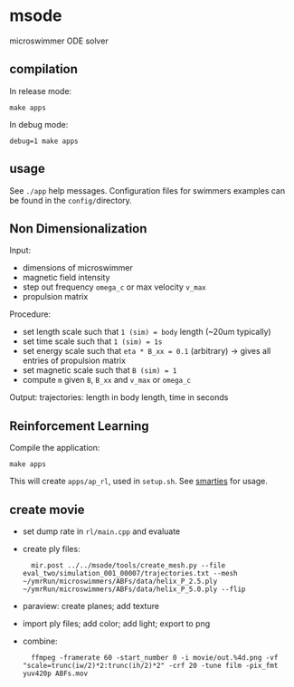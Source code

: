 # msode

microswimmer ODE solver

## compilation

In release mode:

	make apps

In debug mode:

	debug=1 make apps

## usage

See `./app` help messages.
Configuration files for swimmers examples can be found in the `config/`directory.

## Non Dimensionalization

Input: 

* dimensions of microswimmer
* magnetic field intensity
* step out frequency `omega_c` or max velocity `v_max`
* propulsion matrix

Procedure:

* set length scale such that `1 (sim) = body` length (~20um typically)
* set time scale such that `1 (sim) = 1s`
* set energy scale such that `eta * B_xx = 0.1` (arbitrary) -> gives all entries of propulsion matrix
* set magnetic scale such that `B (sim) = 1`
* compute `m` given `B`, `B_xx` and `v_max` or `omega_c`

Output:
trajectories: length in body length, time in seconds


## Reinforcement Learning

Compile the application:

	make apps

This will create `apps/ap_rl`, used in `setup.sh`.
See [smarties](https://github.com/cselab/smarties) for usage.


## create movie

* set dump rate in `rl/main.cpp` and evaluate
* create ply files:

        mir.post ../../msode/tools/create_mesh.py --file eval_two/simulation_001_00007/trajectories.txt --mesh ~/ymrRun/microswimmers/ABFs/data/helix_P_2.5.ply ~/ymrRun/microswimmers/ABFs/data/helix_P_5.0.ply --flip

* paraview: create planes; add texture
* import ply files; add color; add light; export to png
* combine:

	    ffmpeg -framerate 60 -start_number 0 -i movie/out.%4d.png -vf "scale=trunc(iw/2)*2:trunc(ih/2)*2" -crf 20 -tune film -pix_fmt yuv420p ABFs.mov
